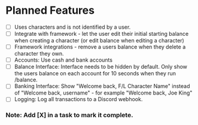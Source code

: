 # Planned Features

- [ ] Uses characters and is not identified by a user.
- [ ] Integrate with framework - let the user edit their initial starting balance when creating a character (or edit balance when editing a character)
- [ ] Framework integrations - remove a users balance when they delete a character they own.
- [ ] Accounts: Use cash and bank accounts
- [ ] Balance Interface: Interface needs to be hidden by default. Only show the users balance on each account for 10 seconds when they run /balance.
- [ ] Banking Interface: Show "Welcome back, F/L Character Name" instead of "Welcome back, username" - for example "Welcome back, Joe King"
- [ ] Logging: Log all transactions to a Discord webhook.

### Note: Add [X] in a task to mark it complete.

